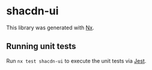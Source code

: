 # shacdn-ui

This library was generated with [Nx](https://nx.dev).

## Running unit tests

Run `nx test shacdn-ui` to execute the unit tests via [Jest](https://jestjs.io).
